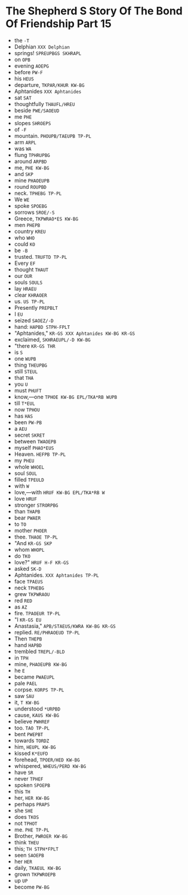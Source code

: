 # The Shepherd S Story Of The Bond Of Friendship Part 15

* the `-T`
* Delphian `XXX Delphian`
* springs! `SPREUPBGS SKHRAPL`
* on `OPB`
* evening `AOEPG`
* before `PW-F`
* his `HEUS`
* departure, `TKPAR/KHUR KW-BG`
* Aphtanides `XXX Aphtanides`
* sat `SAT`
* thoughtfully `THAUFL/HREU`
* beside `PWE/SAOEUD`
* me `PHE`
* slopes `SHROEPS`
* of `-F`
* mountain. `PHOUPB/TAEUPB TP-PL`
* arm `ARPL`
* was `WA`
* flung `TPHRUPBG`
* around `ARPBD`
* me, `PHE KW-BG`
* and `SKP`
* mine `PHAOEUPB`
* round `ROUPBD`
* neck. `TPHEBG TP-PL`
* We `WE`
* spoke `SPOEBG`
* sorrows `SROE/-S`
* Greece, `TKPWRAO*ES KW-BG`
* men `PHEPB`
* country `KREU`
* who `WHO`
* could `KO`
* be `-B`
* trusted. `TRUFTD TP-PL`
* Every `EF`
* thought `THAUT`
* our `OUR`
* souls `SOULS`
* lay `HRAEU`
* clear `KHRAOER`
* us. `US TP-PL`
* Presently `PREPBLT`
* I `EU`
* seized `SAOEZ/-D`
* hand: `HAPBD STPH-FPLT`
* "Aphtanides," `KR-GS XXX Aphtanides KW-BG KR-GS`
* exclaimed, `SKHRAEUPL/-D KW-BG`
* "there `KR-GS THR`
* is `S`
* one `WUPB`
* thing `THEUPBG`
* still `STEUL`
* that `THA`
* you `U`
* must `PHUFT`
* know,—one `TPHOE KW-BG EPL/TKA*RB WUPB`
* till `T*EUL`
* now `TPHOU`
* has `HAS`
* been `PW-PB`
* a `AEU`
* secret `SKRET`
* between `TWAOEPB`
* myself `PHAO*EUS`
* Heaven. `HEFPB TP-PL`
* my `PHEU`
* whole `WHOEL`
* soul `SOUL`
* filled `TPEULD`
* with `W`
* love,—with `HRUF KW-BG EPL/TKA*RB W`
* love `HRUF`
* stronger `STRORPBG`
* than `THAPB`
* bear `PWAER`
* to `TO`
* mother `PHOER`
* thee. `THAOE TP-PL`
* "And `KR-GS SKP`
* whom `WHOPL`
* do `TKO`
* love?" `HRUF H-F KR-GS`
* asked `SK-D`
* Aphtanides. `XXX Aphtanides TP-PL`
* face `TPAEUS`
* neck `TPHEBG`
* grew `TKPWRAOU`
* red `RED`
* as `AZ`
* fire. `TPAOEUR TP-PL`
* "I `KR-GS EU`
* Anastasia," `APB/STAEUS/KWRA KW-BG KR-GS`
* replied. `RE/PHRAOEUD TP-PL`
* Then `THEPB`
* hand `HAPBD`
* trembled `TREPL/-BLD`
* in `TPH`
* mine, `PHAOEUPB KW-BG`
* he `E`
* became `PWAEUPL`
* pale `PAEL`
* corpse. `KORPS TP-PL`
* saw `SAU`
* it, `T KW-BG`
* understood `*URPBD`
* cause, `KAUS KW-BG`
* believe `PWHREF`
* too. `TAO TP-PL`
* bent `PWEPBT`
* towards `TORDZ`
* him, `HEUPL KW-BG`
* kissed `K*EUFD`
* forehead, `TPOER/HED KW-BG`
* whispered, `WHEUS/PERD KW-BG`
* have `SR`
* never `TPHEF`
* spoken `SPOEPB`
* this `TH`
* her, `HER KW-BG`
* perhaps `PRAPS`
* she `SHE`
* does `TKOS`
* not `TPHOT`
* me. `PHE TP-PL`
* Brother, `PWROER KW-BG`
* think `THEU`
* this; `TH STPH*FPLT`
* seen `SAOEPB`
* her `HER`
* daily, `TKAEUL KW-BG`
* grown `TKPWROEPB`
* up `UP`
* become `PW-BG`
